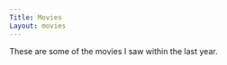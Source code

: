 ```yaml
---
Title: Movies
Layout: movies
---
```

<div class="mw6 center b" markdown="1">
These are some of the movies I saw within the last year.
</div>